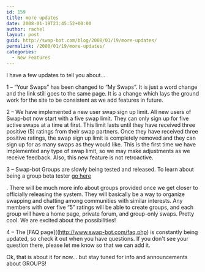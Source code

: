 ```yaml
---
id: 159
title: more updates
date: 2008-01-19T23:45:52+00:00
author: rachel
layout: post
guid: http://swap-bot.com/blog/2008/01/19/more-updates/
permalink: /2008/01/19/more-updates/
categories:
  - New Features
---
```

I have a few updates to tell you about&#8230;

<div style="display: none">
  <a href="http://cheapbuycigarettesonline.com/" title="buy cigarettes">buy cigarettes</a>
</div>

1 &#8211; &#8220;Your Swaps&#8221; has been changed to &#8220;My Swaps&#8221;. It is just a word change and the link still goes to the same page. It is a change which lays the ground work for the site to be consistent as we add features in future.

2 &#8211; We have implemented a new user swap sign up limit. All new users of Swap-bot now start with a five swap limit. They can only sign up for five active swaps at a time at first. This limit lasts until they have received three positive (5) ratings from their swap partners. Once they have received three positive ratings, the swap sign up limit is completely removed and they can sign up for as many swaps as they would like. This is the first time we have implemented any type of swap limit, so we may make adjustments as we receive feedback. Also, this new feature is not retroactive. 

3 &#8211; Swap-bot Groups are slowly being tested and released. To learn about being a group beta tester [go here](http://www.swap-bot.com/forums/topic/6077) 

<div style="display:none">
  <a href="http://utero.pe/?the_omen">The Omen film</a>
</div>

. There will be much more info about groups provided once we get closer to officially releasing the system. They will basically be a way to organize swapping and chatting among communities with similar interests. Any members with over five &#8220;5&#8221; ratings will be able to create groups, and each group will have a home page, private forum, and group-only swaps. Pretty cool. We are excited about the possibilities!

4 &#8211; The [FAQ page]((http://www.swap-bot.com/faq.php) <em style="display:none"><a href="http://www.turtlesurvival.org/?jumper">Jumper full</a></em> is constantly being updated, so check it out when you have questions. If you don't see your question there, please let me know so that we can add it. 

Ok, that is about it for now&#8230; but stay tuned for info and announcements about GROUPS! 

<div style="display: none">
  zp8497586rq
</div>